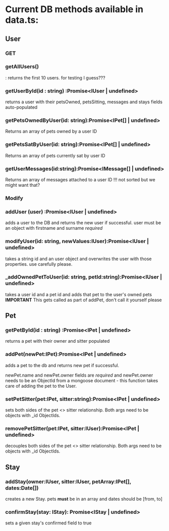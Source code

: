 # Current DB methods available in data.ts:

## User

### GET

### getAllUsers()
 : returns the first 10 users. for testing I guess???

### getUserById(id : string) :Promise<IUser | undefined>
returns a user with their petsOwned, petsSitting, messages and stays fields auto-populated

### getPetsOwnedByUser(id: string):Promise<IPet[] | undefined>
Returns an array of pets owned by a user ID

### getPetsSatByUser(id: string):Promise<IPet[] | undefined>
Returns an array of pets currently sat by user ID

### getUserMessages(id:string):Promise<IMessage[] | undefined>
Returns an array of messages attached to a user ID
!!! not sorted but we might want that?

### Modify

### addUser (user) :Promise<IUser | undefined>
adds a user to the DB and returns the new user if successful.
user must be an object with firstname and surname *required*

### modifyUser(id: string, newValues:IUser):Promise<IUser | undefined>
takes a string id and an user object and overwrites the user with those properties. use carefully please.

### _addOwnedPetToUser(id: string, petId:string):Promise<IUser | undefined>
takes a user id and a pet id and adds that pet to the user's owned pets
**IMPORTANT** This gets called as part of addPet, don't call it yourself please


## Pet

### getPetById(id : string) :Promise<IPet | undefined>
returns a pet with their owner and sitter populated


### addPet(newPet:IPet):Promise<IPet | undefined>
adds a pet to the db and returns new pet if successful.

newPet.name and newPet.owner fields are *required* and newPet.owner needs to be an ObjectId from a mongoose document - this function takes care of adding the pet to the User.

### setPetSitter(pet:IPet, sitter:string):Promise<IPet | undefined>
sets both sides of the pet <> sitter relationship. Both args need to be objects with _id ObjectIds.

### removePetSitter(pet:IPet, sitter:IUser):Promise<IPet | undefined>
decouples both sides of the pet <> sitter relationship. Both args need to be objects with _id ObjectIds.

## Stay

### addStay(owner:IUser, sitter:IUser, petArray:IPet[], dates:Date[])
creates a new Stay. pets **must** be in an array and dates should be [from, to]

### confirmStay(stay: IStay): Promise<IStay | undefined>
sets a given stay's confirmed field to true